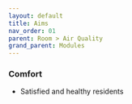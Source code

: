 ```yaml
---
layout: default
title: Aims
nav_order: 01
parent: Room > Air Quality
grand_parent: Modules
---
```


### Comfort
- Satisfied and healthy residents
